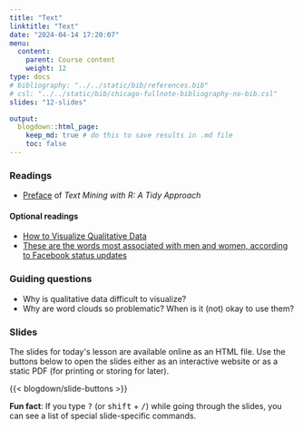 ```yaml
---
title: "Text"
linktitle: "Text"
date: "2024-04-14 17:20:07"
menu:
  content:
    parent: Course content
    weight: 12
type: docs
# bibliography: "../../static/bib/references.bib"
# csl: "../../static/bib/chicago-fullnote-bibliography-no-bib.csl"
slides: "12-slides"

output:
  blogdown::html_page:
    keep_md: true # do this to save results in .md file
    toc: false
---
```


### Readings
- <i class="fas fa-book"></i> [Preface](https://www.tidytextmining.com/preface.html) of *Text Mining with R: A Tidy Approach*


#### Optional readings
- <i class="fas fa-external-link-square-alt"></i> [How to Visualize Qualitative Data](http://annkemery.com/qual-dataviz/)
- <i class="fas fa-external-link-square-alt"></i> [These are the words most associated with men and women, according to Facebook status updates](https://www.washingtonpost.com/news/the-intersect/wp/2016/05/28/these-are-the-words-most-associated-with-men-and-women-according-to-facebook-status-updates/)


### Guiding questions
- Why is qualitative data difficult to visualize?
- Why are word clouds so problematic? When is it (not) okay to use them? 


### Slides

The slides for today's lesson are available online as an HTML file. Use the buttons below to open the slides either as an interactive website or as a static PDF (for printing or storing for later).

{{< blogdown/slide-buttons >}}

**Fun fact**: If you type <kbd>?</kbd> (or <kbd>shift</kbd> + <kbd>/</kbd>) while going through the slides, you can see a list of special slide-specific commands.
